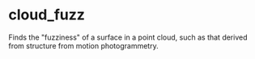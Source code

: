 # cloud_fuzz
Finds the "fuzziness" of a surface in a point cloud, such as that derived from structure from motion photogrammetry.
